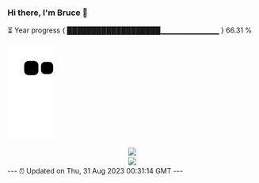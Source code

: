 ### Hi there, I'm Bruce 👋
⏳ Year progress { ███████████████████▁▁▁▁▁▁▁▁▁▁▁ } 66.31 %

![](https://raw.githubusercontent.com/Swiftie13st/Swiftie13st/main/assets/github-contribution-grid-snake.svg)


<div align="center"> <img src="https://metrics.lecoq.io/Swiftie13st?template=classic&config.timezone=Asia%2FShanghai"> </div>

<div align="center"> <img src="https://github-readme-streak-stats.herokuapp.com/?user=Swiftie13st" /> </div>
---
⏰ Updated on Thu, 31 Aug 2023 00:31:14 GMT
---

